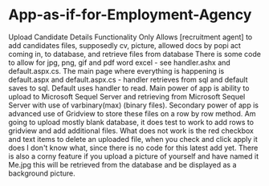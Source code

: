 # App-as-if-for-Employment-Agency
Upload Candidate Details Functionality Only
Allows [recruitment agent] to add candidates files, supposedly cv, picture, allowed docs by popi act coming in, to database, and retrieve
files from database There is some code to allow for jpg, png, gif and pdf word excel - see handler.ashx and default.aspx.cs.
The main page where everything is happening is default.aspx
and default.aspx.cs - handler retrieves from sql and default saves to sql. Default uses handler
to read.
Main power of app is ability to upload to Microsoft Sequel Server and retrieving from Microsoft Sequel Server with use of varbinary(max)
(binary files).
Secondary power of app is advanced use of Gridview to store these files on a row by row method.
Am going to upload mostly blank database, it does test to work to add rows to gridview and add additional files.
What does not work is the red checkbox and text items
to delete an uploaded file, when you check and click apply it does I don't know what, since there is no code
for this latest add yet.
There is also a corny feature if you upload a picture of yourself and have named it Me.jpg this will be retrieved from the database and
be displayed as a background picture.
